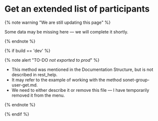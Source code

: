 # Get an extended list of participants

{% note warning "We are still updating this page" %}

Some data may be missing here — we will complete it shortly.

{% endnote %}

{% if build == 'dev' %}

{% note alert "TO-DO _not exported to prod_" %}

- This method was mentioned in the Documentation Structure, but is not described in rest_help.
- It may refer to the example of working with the method sonet-group-user-get.md.
- We need to either describe it or remove this file — I have temporarily removed it from the menu.

{% endnote %}

{% endif %}